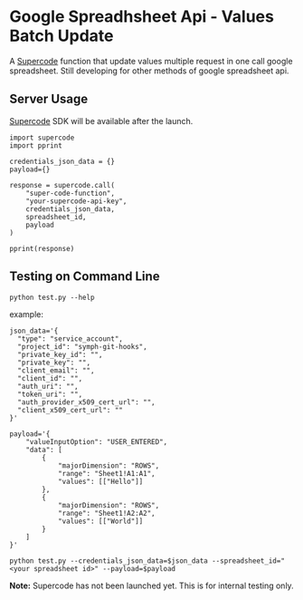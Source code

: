 # Google Spreadhsheet Api - Values Batch Update

A [Supercode](http://gosupercode.com) function that update values multiple request in one call google spreadsheet.
Still developing for other methods of google spreadsheet api.

## Server Usage

[Supercode](http://gosupercode.com) SDK will be available after the launch.

```
import supercode
import pprint

credentials_json_data = {}
payload={}

response = supercode.call(
    "super-code-function",
    "your-supercode-api-key",
    credentials_json_data,
    spreadsheet_id,
    payload
)

pprint(response)
```

## Testing on Command Line
`python test.py --help`

example: 

    json_data='{
      "type": "service_account",
      "project_id": "symph-git-hooks",
      "private_key_id": "",
      "private_key": "",
      "client_email": "",
      "client_id": "",
      "auth_uri": "",
      "token_uri": "",
      "auth_provider_x509_cert_url": "",
      "client_x509_cert_url": ""
    }'
    
    payload='{
        "valueInputOption": "USER_ENTERED",
        "data": [
            {
                "majorDimension": "ROWS",
                "range": "Sheet1!A1:A1",
                "values": [["Hello"]]
            },
            {
                "majorDimension": "ROWS",
                "range": "Sheet1!A2:A2",
                "values": [["World"]]
            }
        ]
    }'
    
    python test.py --credentials_json_data=$json_data --spreadsheet_id="<your spreadsheet id>" --payload=$payload


**Note:** Supercode has not been launched yet. This is for internal testing only.
